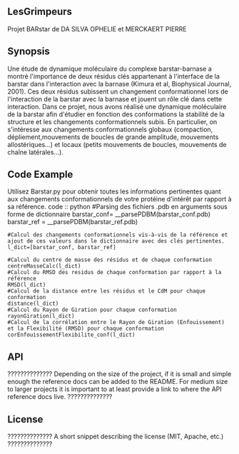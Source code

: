  LesGrimpeurs
 ------------
Projet BARstar de DA SILVA OPHELIE et MERCKAERT PIERRE

 Synopsis
 --------

Une étude de dynamique moléculaire du complexe barstar-barnase a montré l'importance de deux résidus clés appartenant à l'interface de la barstar dans l'interaction avec la barnase (Kimura et al, Biophysical Journal, 2001). Ces deux résidus subissent un changement conformationnel lors de l'interaction de la barstar avec la barnase et jouent un rôle clé dans cette interaction. Dans ce projet, nous avons réalisé une dynamique moléculaire de la barstar afin d'étudier en fonction des conformations la stabilité de la structure et les changements conformationnels subis.
En particulier, on s'intéresse aux changements conformationnels globaux (compaction, dépliement,mouvements de boucles de grande amplitude, mouvements allostériques...) et locaux (petits mouvements de boucles, mouvements de chaîne latérales...).


 Code Example
 ------------

Utilisez Barstar.py pour obtenir toutes les informations pertinentes quant aux changements conformationnels de votre protéine d'intérêt par rapport à sa référence.
code :: python
	#Parsing des fichiers .pdb en arguments sous forme de dictionnaire
	barstar_conf= __parsePDBM(barstar_conf.pdb)
	barstar_ref = __parsePDBM(barstar_ref.pdb)

	#Calcul des changements conformationnels vis-à-vis de la référence et ajout de ces valeurs dans le dictionnaire avec des clés pertinentes.
	l_dict=[barstar_conf, barstar_ref]

	#Calcul du centre de masse des résidus et de chaque conformation
	centreMasseCalc(l_dict)	
	#Calcul du RMSD des residus de chaque conformation par rapport à la référence			
	RMSD(l_dict)			
	#Calcul de la distance entre les résidus et le CdM pour chaque conformation			
	distance(l_dict)	
	#Calcul du Rayon de Giration pour chaque conformation				
	rayonGiration(l_dict)				
	#Calcul de la corrélation entre le Rayon de Giration (Enfouissement) et la Flexibilité (RMSD) pour chaque conformation
	corEnfouissementFlexibilite_conf(l_dict)		


 API
 ---
??????????????
Depending on the size of the project, if it is small and simple enough the reference docs can be added to the README. For medium size to larger projects it is important to at least provide a link to where the API reference docs live.
??????????????

 License
 -------
??????????????
A short snippet describing the license (MIT, Apache, etc.)
??????????????
